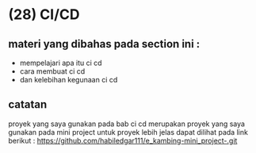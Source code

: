 # (28) CI/CD

## materi yang dibahas pada section ini :
  - mempelajari apa itu ci cd
  - cara membuat ci cd 
  - dan kelebihan kegunaan ci cd 

  ## catatan
  proyek yang saya gunakan pada bab ci cd merupakan proyek yang saya gunakan pada mini project 
  untuk proyek lebih jelas dapat dilihat pada link berikut : https://github.com/habiledgar111/e_kambing-mini_project-.git